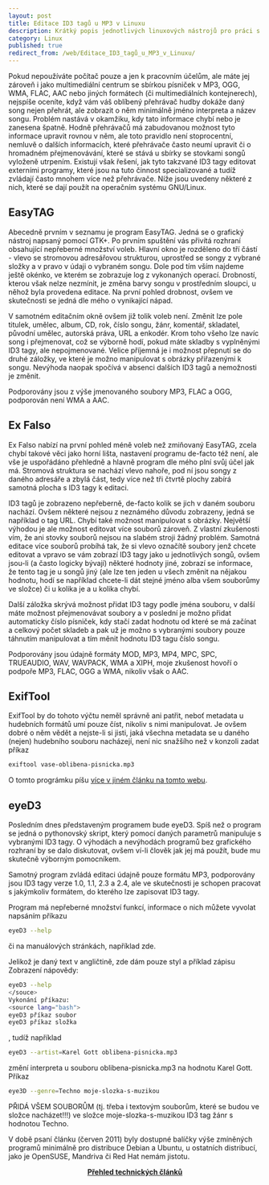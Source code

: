 ```yaml
---
layout: post
title: Editace ID3 tagů u MP3 v Linuxu
description: Krátký popis jednotlivých linuxových nástrojů pro práci s hudebními soubory v Linuxu.
category: Linux
published: true
redirect_from: /web/Editace_ID3_tagů_u_MP3_v_Linuxu/
---
```


Pokud nepoužíváte počítač pouze a jen k pracovním účelům, ale máte jej zároveň i jako multimediální centrum se sbírkou písniček v MP3, OGG, WMA, FLAC, AAC nebo jiných formátech (či multimediálních kontejnerech), nejspíše oceníte, když vám váš oblíbený přehrávač hudby dokáže daný song nejen přehrát, ale zobrazit o něm minimálně jméno interpreta a název songu. Problém nastává v okamžiku, kdy tato informace chybí nebo je zanesena špatně. Hodně přehrávačů má zabudovanou možnost tyto informace upravit rovnou v něm, ale toto pravidlo není stoprocentní, nemluvě o dalších informacích, které přehrávače často neumí upravit či o hromadném přejmenovávání, které se stává u sbírky se stovkami songů vyloženě utrpením. Existují však řešení, jak tyto takzvané ID3 tagy editovat externími programy, které jsou na tuto činnost specializované a tudíž zvládají často mnohem více než přehrávače. Níže jsou uvedeny některé z nich, které se dají použít na operačním systému GNU/Linux.

## EasyTAG

Abecedně prvním v seznamu je program EasyTAG. Jedná se o grafický nástroj napsaný pomocí GTK+. Po prvním spuštění vás přivítá rozhraní obsahující nepřeberné množství voleb. Hlavní okno je rozděleno do tří částí - vlevo se stromovou adresářovou strukturou, uprostřed se songy z vybrané složky a v pravo v údaji o vybraném songu. Dole pod tím vším najdeme ještě okénko, ve kterém se zobrazuje log z vykonaných operací. Drobností, kterou však nelze nezmínit, je změna barvy songu v prostředním sloupci, u něhož byla provedena editace. Na první pohled drobnost, ovšem ve skutečnosti se jedná dle mého o vynikající nápad.

V samotném editačním okně ovšem již tolik voleb není. Změnit lze pole titulek, umělec, album, CD, rok, číslo songu, žánr, komentář, skladatel, původní umělec, autorská práva, URL a enkodér. Krom toho všeho lze navíc song i přejmenovat, což se výborně hodí, pokud máte skladby s vyplněnými ID3 tagy, ale nepojmenované. Velice příjemná je i možnost přepnutí se do druhé záložky, ve které je možno manipulovat s obrázky přiřazenými k songu. Nevýhoda naopak spočívá v absenci dalších ID3 tagů a nemožnosti je změnit.

Podporovány jsou z výše jmenovaného soubory MP3, FLAC a OGG, podporován není WMA a AAC.

## Ex Falso

Ex Falso nabízí na první pohled méně voleb než zmiňovaný EasyTAG, zcela chybí takové věci jako horní lišta, nastavení programu de-facto též není, ale vše je uspořádáno přehledně a hlavně program dle mého plní svůj účel jak má. Stromová struktura se nachází vlevo nahoře, pod ní jsou songy z daného adresáře a zbylá část, tedy více než tři čtvrtě plochy zabírá samotná plocha s ID3 tagy k editaci.

ID3 tagů je zobrazeno nepřeberně, de-facto kolik se jich v daném souboru nachází. Ovšem některé nejsou z neznámého důvodu zobrazeny, jedná se například o tag URL. Chybí také možnost manipulovat s obrázky. Největší výhodou je ale možnost editovat více souborů zároveň. Z vlastní zkušenosti vím, že ani stovky souborů nejsou na slabém stroji žádný problém. Samotná editace více souborů probíhá tak, že si vlevo označítě soubory jenž chcete editovat a vpravo se vám zobrazí ID3 tagy jako u jednotlivých songů, ovšem jsou-li (a často logicky bývají) některé hodnoty jiné, zobrazí se informace, že tento tag je u songů jiný (ale lze ten jeden u všech změnit na nějakou hodnotu, hodí se například chcete-li dát stejné jméno alba všem souborůmy ve složce) či u kolika je a u kolika chybí.

Další záložka skrývá možnost přidat ID3 tagy podle jména souboru, v další máte možnost přejmenovávat soubory a v poslední je možno přidat automaticky číslo písniček, kdy stačí zadat hodnotu od které se má začínat a celkový počet skladeb a pak už je možno s vybranými soubory pouze táhnutím manipulovat a tím měnit hodnotu ID3 tagu číslo songu.

Podporovány jsou údajně formáty MOD, MP3, MP4, MPC, SPC, TRUEAUDIO, WAV, WAVPACK, WMA a XIPH, moje zkušenost hovoří o podpoře MP3, FLAC, OGG a WMA, nikoliv však o AAC.

## ExifTool

ExifTool by do tohoto výčtu neměl správně ani patřit, neboť metadata u hudebních formátů umí pouze číst, nikoliv s nimi manipulovat. Je ovšem dobré o něm vědět a nejste-li si jisti, jaká všechna metadata se u daného (nejen) hudebního souboru nacházejí, není nic snažšího než v konzoli zadat příkaz

```bash
exiftool vase-oblibena-pisnicka.mp3
```

O tomto prográmku píšu [více v jiném článku na tomto webu](/web/male-programky-v-linuxu/).

## eyeD3

Posledním dnes představeným programem bude eyeD3. Spíš než o program se jedná o pythonovský skript, který pomocí daných parametrů manipuluje s vybranými ID3 tagy. O výhodách a nevýhodách programů bez grafického rozhraní by se dalo diskutovat, ovšem ví-li člověk jak jej má použít, bude mu skutečně výborným pomocníkem.

Samotný program zvládá editaci údajně pouze formátu MP3, podporovány jsou ID3 tagy verze 1.0, 1.1, 2.3 a 2.4, ale ve skutečnosti je schopen pracovat s jakýmkoliv formátem, do kterého lze zapisovat ID3 tagy.

Program má nepřeberné množství funkcí, informace o nich můžete vyvolat napsáním příkazu

```bash
eyeD3 --help
```

či na manuálových stránkách, například zde.

Jelikož je daný text v angličtině, zde dám pouze styl a příklad zápisu Zobrazení nápovědy:

```bash
eyeD3 --help
</souce>
Vykonání příkazu:
<source lang="bash">
eyeD3 příkaz soubor
eyeD3 příkaz složka
```

, tudíž například

```bash
eyeD3 --artist=Karel Gott oblibena-pisnicka.mp3
```

změní interpreta u souboru oblibena-pisnicka.mp3 na hodnotu Karel Gott. Příkaz

```bash
eye3D --genre=Techno moje-slozka-s-muzikou
```

PŘIDÁ VŠEM SOUBORŮM (tj. třeba i textovým souborům, které se budou ve složce nacházet!!!) ve složce moje-slozka-s-muzikou ID3 tag žánr s hodnotou Techno.

V době psaní článku (červen 2011) byly dostupné balíčky výše zmíněných programů minimálně pro distribuce Debian a Ubuntu, u ostatních distribucí, jako je OpenSUSE, Mandriva či Red Hat nemám jistotu.

<center><b><a href="../">Přehled technických článků</a></b></center>
